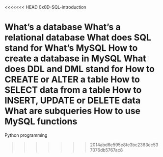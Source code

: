 <<<<<<< HEAD
0x0D-SQL-introduction

What’s a database
What’s a relational database
What does SQL stand for
What’s MySQL
How to create a database in MySQL
What does DDL and DML stand for
How to CREATE or ALTER a table
How to SELECT data from a table
How to INSERT, UPDATE or DELETE data
What are subqueries
How to use MySQL functions
=======
Python programming
>>>>>>> 2014abd6e595e8fe3bc2363ec537076db5767ac8
